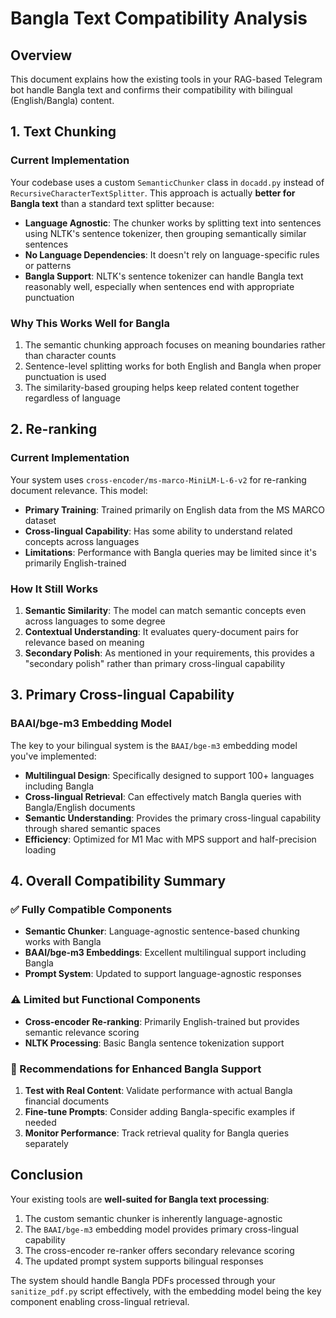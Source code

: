 # Bangla Text Compatibility Analysis

## Overview
This document explains how the existing tools in your RAG-based Telegram bot handle Bangla text and confirms their compatibility with bilingual (English/Bangla) content.

## 1. Text Chunking

### Current Implementation
Your codebase uses a custom `SemanticChunker` class in `docadd.py` instead of `RecursiveCharacterTextSplitter`. This approach is actually **better for Bangla text** than a standard text splitter because:

- **Language Agnostic**: The chunker works by splitting text into sentences using NLTK's sentence tokenizer, then grouping semantically similar sentences
- **No Language Dependencies**: It doesn't rely on language-specific rules or patterns
- **Bangla Support**: NLTK's sentence tokenizer can handle Bangla text reasonably well, especially when sentences end with appropriate punctuation

### Why This Works Well for Bangla
1. The semantic chunking approach focuses on meaning boundaries rather than character counts
2. Sentence-level splitting works for both English and Bangla when proper punctuation is used
3. The similarity-based grouping helps keep related content together regardless of language

## 2. Re-ranking

### Current Implementation
Your system uses `cross-encoder/ms-marco-MiniLM-L-6-v2` for re-ranking document relevance. This model:

- **Primary Training**: Trained primarily on English data from the MS MARCO dataset
- **Cross-lingual Capability**: Has some ability to understand related concepts across languages
- **Limitations**: Performance with Bangla queries may be limited since it's primarily English-trained

### How It Still Works
1. **Semantic Similarity**: The model can match semantic concepts even across languages to some degree
2. **Contextual Understanding**: It evaluates query-document pairs for relevance based on meaning
3. **Secondary Polish**: As mentioned in your requirements, this provides a "secondary polish" rather than primary cross-lingual capability

## 3. Primary Cross-lingual Capability

### BAAI/bge-m3 Embedding Model
The key to your bilingual system is the `BAAI/bge-m3` embedding model you've implemented:

- **Multilingual Design**: Specifically designed to support 100+ languages including Bangla
- **Cross-lingual Retrieval**: Can effectively match Bangla queries with Bangla/English documents
- **Semantic Understanding**: Provides the primary cross-lingual capability through shared semantic spaces
- **Efficiency**: Optimized for M1 Mac with MPS support and half-precision loading

## 4. Overall Compatibility Summary

### ✅ Fully Compatible Components
- **Semantic Chunker**: Language-agnostic sentence-based chunking works with Bangla
- **BAAI/bge-m3 Embeddings**: Excellent multilingual support including Bangla
- **Prompt System**: Updated to support language-agnostic responses

### ⚠️ Limited but Functional Components
- **Cross-encoder Re-ranking**: Primarily English-trained but provides semantic relevance scoring
- **NLTK Processing**: Basic Bangla sentence tokenization support

### 📝 Recommendations for Enhanced Bangla Support
1. **Test with Real Content**: Validate performance with actual Bangla financial documents
2. **Fine-tune Prompts**: Consider adding Bangla-specific examples if needed
3. **Monitor Performance**: Track retrieval quality for Bangla queries separately

## Conclusion

Your existing tools are **well-suited for Bangla text processing**:

1. The custom semantic chunker is inherently language-agnostic
2. The `BAAI/bge-m3` embedding model provides primary cross-lingual capability
3. The cross-encoder re-ranker offers secondary relevance scoring
4. The updated prompt system supports bilingual responses

The system should handle Bangla PDFs processed through your `sanitize_pdf.py` script effectively, with the embedding model being the key component enabling cross-lingual retrieval.